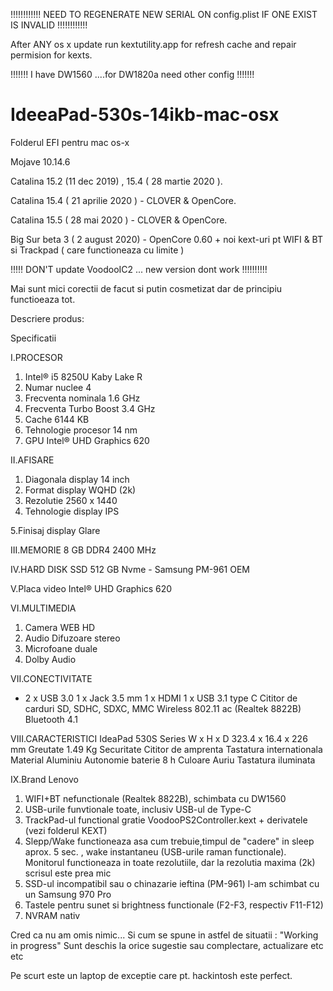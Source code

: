 !!!!!!!!!!!!
NEED TO REGENERATE NEW SERIAL ON config.plist
IF ONE EXIST IS INVALID
!!!!!!!!!!!!


After ANY os x update run kextutility.app for refresh cache and repair permision for kexts.

!!!!!!!    I have DW1560 ....for DW1820a need other config !!!!!!!

# IdeeaPad-530s-14ikb-mac-osx #

Folderul EFI pentru mac os-x 

Mojave 10.14.6 

Catalina 15.2 (11 dec 2019) , 15.4 ( 28 martie 2020 ).

Catalina 15.4 ( 21 aprilie 2020 ) - CLOVER & OpenCore.

Catalina 15.5 ( 28 mai 2020 ) - CLOVER & OpenCore.

Big Sur beta 3 ( 2 august 2020) - OpenCore 0.60 + noi kext-uri pt WIFI & BT si Trackpad ( care functioneaza cu limite )

!!!!! DON'T update VoodooIC2 ... new version dont work !!!!!!!!!!

Mai sunt mici corectii de facut si putin cosmetizat dar de principiu functioeaza tot.



Descriere produs:

Specificatii

I.PROCESOR
1. Intel® i5 8250U Kaby Lake R
2. Numar nuclee	4
3. Frecventa nominala	1.6 GHz
4. Frecventa Turbo Boost	3.4 GHz
5. Cache	6144 KB
6. Tehnologie procesor	14 nm
7. GPU	Intel® UHD Graphics 620

II.AFISARE
1. Diagonala display	14 inch
2. Format display	WQHD (2k)
3. Rezolutie	2560 x 1440
4. Tehnologie display	IPS

5.Finisaj display	Glare

III.MEMORIE     8 GB	DDR4 2400 MHz

IV.HARD DISK   	SSD 512 GB Nvme - Samsung PM-961 OEM

V.Placa video   Intel® UHD Graphics 620

VI.MULTIMEDIA  
1. Camera WEB HD
2. Audio	Difuzoare stereo
3. Microfoane duale
4. Dolby Audio

VII.CONECTIVITATE
- 2 x USB 3.0
1 x Jack 3.5 mm
1 x HDMI
1 x USB 3.1 type C
Cititor de carduri	SD, SDHC, SDXC, MMC
Wireless	802.11 ac (Realtek 8822B)
Bluetooth	4.1

VIII.CARACTERISTICI
IdeaPad 530S Series
W x H x D	323.4 x 16.4 x 226 mm
Greutate	1.49 Kg
Securitate	Cititor de amprenta
Tastatura internationala
Material	Aluminiu
Autonomie baterie	8 h
Culoare	Auriu
Tastatura iluminata

IX.Brand
Lenovo



1. WIFI+BT nefunctionale (Realtek 8822B), schimbata cu DW1560
2. USB-urile funvtionale toate, inclusiv USB-ul de Type-C
3. TrackPad-ul functional gratie VoodooPS2Controller.kext + derivatele (vezi folderul KEXT)
4. Slepp/Wake functioneaza asa cum trebuie,timpul de "cadere" in sleep aprox. 5 sec. , wake instantaneu (USB-urile raman            functionale). Monitorul functioneaza in toate rezolutiile, dar la rezolutia maxima (2k) scrisul este prea mic
6. SSD-ul incompatibil sau o chinazarie ieftina (PM-961) l-am schimbat cu un Samsung 970 Pro
7. Tastele pentru sunet si brightness functionale (F2-F3, respectiv F11-F12)
8. NVRAM nativ

Cred ca nu am omis nimic... Si cum se spune in astfel de situatii : "Working in progress"
Sunt deschis la orice sugestie sau complectare, actualizare etc etc 

Pe scurt este un laptop de exceptie care pt. hackintosh este perfect.
